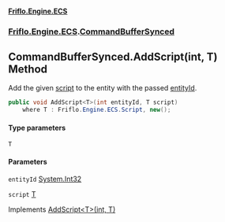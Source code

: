 #### [Friflo.Engine.ECS](index.md 'index')
### [Friflo.Engine.ECS](Friflo.Engine.ECS.md 'Friflo.Engine.ECS').[CommandBufferSynced](CommandBufferSynced.md 'Friflo.Engine.ECS.CommandBufferSynced')

## CommandBufferSynced.AddScript<T>(int, T) Method

Add the given [script](CommandBufferSynced.AddScript_T_(int,T).md#Friflo.Engine.ECS.CommandBufferSynced.AddScript_T_(int,T).script 'Friflo.Engine.ECS.CommandBufferSynced.AddScript<T>(int, T).script') to the entity with the passed [entityId](CommandBufferSynced.AddScript_T_(int,T).md#Friflo.Engine.ECS.CommandBufferSynced.AddScript_T_(int,T).entityId 'Friflo.Engine.ECS.CommandBufferSynced.AddScript<T>(int, T).entityId').

```csharp
public void AddScript<T>(int entityId, T script)
    where T : Friflo.Engine.ECS.Script, new();
```
#### Type parameters

<a name='Friflo.Engine.ECS.CommandBufferSynced.AddScript_T_(int,T).T'></a>

`T`
#### Parameters

<a name='Friflo.Engine.ECS.CommandBufferSynced.AddScript_T_(int,T).entityId'></a>

`entityId` [System.Int32](https://docs.microsoft.com/en-us/dotnet/api/System.Int32 'System.Int32')

<a name='Friflo.Engine.ECS.CommandBufferSynced.AddScript_T_(int,T).script'></a>

`script` [T](CommandBufferSynced.AddScript_T_(int,T).md#Friflo.Engine.ECS.CommandBufferSynced.AddScript_T_(int,T).T 'Friflo.Engine.ECS.CommandBufferSynced.AddScript<T>(int, T).T')

Implements [AddScript&lt;T&gt;(int, T)](ICommandBuffer.AddScript_T_(int,T).md 'Friflo.Engine.ECS.ICommandBuffer.AddScript<T>(int, T)')